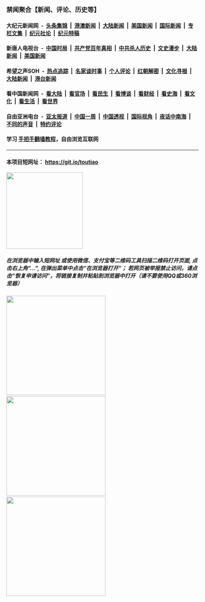 ### 禁闻聚合【新闻、评论、历史等】

#### 大纪元新闻网 &nbsp;-&nbsp; [头条集锦](indexes/E头条集锦.md?t=02132355) &nbsp;|&nbsp; [港澳新闻](indexes/E港澳新闻.md?t=02132355)  &nbsp;|&nbsp; [大陆新闻](indexes/E大陆新闻.md?t=02132355) &nbsp;|&nbsp; [美国新闻](indexes/E美国新闻.md?t=02132355) &nbsp;|&nbsp; [国际新闻](indexes/E国际新闻.md?t=02132355) &nbsp;|&nbsp; [专栏文集](indexes/E专栏文集.md?t=02132355) &nbsp;|&nbsp; [纪元社论](indexes/E纪元社论.md?t=02132355) &nbsp;|&nbsp; [纪元特稿](indexes/E纪元特稿.md?t=02132355) 

#### 新唐人电视台 &nbsp;-&nbsp; [中国时局](indexes/N中国时局.md?t=02132355) &nbsp;|&nbsp; [共产党百年真相](indexes/N共产党百年真相.md?t=02132355) &nbsp;|&nbsp; [中共杀人历史](indexes/N中共杀人历史.md?t=02132355) &nbsp;|&nbsp; [文史漫步](indexes/N文史漫步.md?t=02132355) &nbsp;|&nbsp; [大陆新闻](indexes/N大陆新闻.md?t=02132355) &nbsp;|&nbsp; [美国新闻](indexes/N美国新闻.md?t=02132355)

#### 希望之声SOH &nbsp;-&nbsp; [热点追踪](indexes/H热点追踪.md?t=02132355) &nbsp;|&nbsp; [名家谈时事](indexes/H名家谈时事.md?t=02132355) &nbsp;|&nbsp; [个人评论](indexes/H个人评论.md?t=02132355)  &nbsp;|&nbsp; [红朝解密](indexes/H红朝解密.md?t=02132355) &nbsp;|&nbsp; [文化寻根](indexes/H文化寻根.md?t=02132355) &nbsp;|&nbsp; [大陆新闻](indexes/H大陆新闻.md?t=02132355) &nbsp;|&nbsp; [港台新闻](indexes/H港台新闻.md?t=02132355)

#### 看中国新闻网 &nbsp;-&nbsp; [看大陆](indexes/S看大陆.md?t=02132355) &nbsp;|&nbsp; [看官场](indexes/S看官场.md?t=02132355) &nbsp;|&nbsp; [看民生](indexes/S看民生.md?t=02132355)  &nbsp;|&nbsp; [看博谈](indexes/S看博谈.md?t=02132355) &nbsp;|&nbsp; [看财经](indexes/S看财经.md?t=02132355) &nbsp;|&nbsp; [看史海](indexes/S看史海.md?t=02132355) &nbsp;|&nbsp; [看文化](indexes/S看文化.md?t=02132355) &nbsp;|&nbsp; [看生活](indexes/S看生活.md?t=02132355) &nbsp;|&nbsp; [看世界](indexes/S看世界.md?t=02132355)

#### 自由亚洲电台 &nbsp;-&nbsp; [亚太报道](indexes/R亚太报道.md?t=02132355) &nbsp;|&nbsp; [中国一周](indexes/R中国一周.md?t=02132355) &nbsp;|&nbsp; [中国透视](indexes/R中国透视.md?t=02132355)  &nbsp;|&nbsp; [国际视角](indexes/R国际视角.md?t=02132355) &nbsp;|&nbsp; [夜话中南海](indexes/R夜话中南海.md?t=02132355) &nbsp;|&nbsp; [不同的声音](indexes/R不同的声音.md?t=02132355) &nbsp;|&nbsp; [特约评论](indexes/R特约评论.md?t=02132355)

#### 学习 [手把手翻墙教程](https://github.com/gfw-breaker/guides/wiki)，自由浏览互联网

----

#### 本项目短网址： https://git.io/toutiao
<img src="https://raw.githubusercontent.com/gfw-breaker/banned-news/master/scripts/img/qr.png" width="200px"/>  

##### 在浏览器中输入短网址 或使用微信、支付宝等二维码工具扫描二维码打开页面, 点击右上角"...", 在弹出菜单中点击“在浏览器打开”； 若网页被举报禁止访问，请点击“恢复申请访问”，将链接复制并粘贴到浏览器中打开（请不要使用QQ或360浏览器）

<img src="https://raw.githubusercontent.com/gfw-breaker/banned-news/master/scripts/img/1.png" width="260px"/> &nbsp; <img src="https://raw.githubusercontent.com/gfw-breaker/banned-news/master/scripts/img/2.png" width="260px"/> &nbsp; <img src="https://raw.githubusercontent.com/gfw-breaker/banned-news/master/scripts/img/3.png" width="260px"/>
